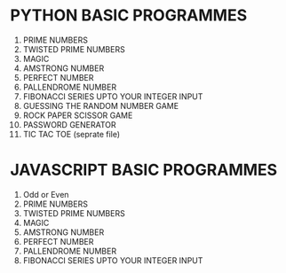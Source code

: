 # PYTHON BASIC PROGRAMMES

1. PRIME NUMBERS
2. TWISTED PRIME NUMBERS
3. MAGIC
4. AMSTRONG NUMBER
5. PERFECT NUMBER
6. PALLENDROME NUMBER
7. FIBONACCI SERIES UPTO YOUR INTEGER INPUT
8. GUESSING THE RANDOM NUMBER GAME
9. ROCK PAPER SCISSOR GAME
10. PASSWORD GENERATOR
11. TIC TAC TOE (seprate file)

# JAVASCRIPT BASIC PROGRAMMES

1. Odd or Even
2. PRIME NUMBERS
3. TWISTED PRIME NUMBERS
4. MAGIC
5. AMSTRONG NUMBER
6. PERFECT NUMBER
7. PALLENDROME NUMBER
8. FIBONACCI SERIES UPTO YOUR INTEGER INPUT
